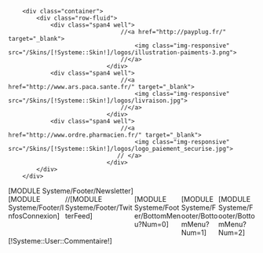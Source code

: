 		<div class="container">
			<div class="row-fluid">
				<div class="span4 well">
                                    //<a href="http://payplug.fr/" target="_blank">
                                        <img class="img-responsive" src="/Skins/[!Systeme::Skin!]/logos/illustration-paiments-3.png">
                                    //</a>
                                </div>
				<div class="span4 well">
                                    //<a href="http://www.ars.paca.sante.fr/" target="_blank">
                                        <img class="img-responsive" src="/Skins/[!Systeme::Skin!]/logos/livraison.jpg">
                                    //</a>
                                </div>
				<div class="span4 well">
                                    //<a href="http://www.ordre.pharmacien.fr/" target="_blank">
                                        <img class="img-responsive" src="/Skins/[!Systeme::Skin!]/logos/logo_paiement_securise.jpg">
                                   // </a>
                                </div>
			</div>
		</div>

<footer id="footer" class="omega clearfix">
	<section class="footer">
		<div class="overlay-kb"></div>
		<div class="container">
			<div class="row-fluid">
				<div style="clear:both"></div>
				<div id="lofadvafooterfooter" class="lofadvafooter">
					<div id="lofadva-pos-1" class="lof-position" style="width:100%">
						<div class="lof-position-wrap">
							<div class="lofadva-block-1 lof-block" style="width:100%; float:left;">
								[MODULE Systeme/Footer/Newsletter]
							</div>
							<div style="clear:both;"></div>
						</div>
					</div>
				</div>
				<div id="lofadva-pos-2" class="lof-position" style="width:100%">
					<div class="lof-position-wrap">
						<div class="lofadva-block-1 lof-block" style="width:23.00%; float:left;">
							[MODULE Systeme/Footer/InfosConnexion]
						</div>
						<div class="lofadva-block-2 lof-block" style="width:28.00%; float:left;">
							//[MODULE Systeme/Footer/TwitterFeed]
						</div>
						<div class="lofadva-block-3 lof-block" style="width:19.00%; float:left;">
							[MODULE Systeme/Footer/BottomMenu?Num=0]
						</div>
						<div class="lofadva-block-4 lof-block" style="width:15%; float:left;">
							[MODULE Systeme/Footer/BottomMenu?Num=1]
						</div>
						<div class="lofadva-block-5 lof-block" style="width:15%; float:left;">
							[MODULE Systeme/Footer/BottomMenu?Num=2]
						</div>
						<div style="clear:both;"></div>
					</div>
				</div>
			</div>
		</div>
	</section>
	<section id="footer-bottom">
		<div class="container">
			<div class="row-fluid">
				<div class="span6">
					<div class="copyright">
                                                    [!Systeme::User::Commentaire!]
					</div>
				</div>
				<div class="span6">
					<div class="footnav">
						<div class="customhtml block " id="leo-customhtml-footnav">
							<div class="block_content">
								<p><img src="/Skins/[!Systeme::Skin!]/Css/modules/leocustomfootnav/images/icon-social.png" alt="" />
								</p>
							</div>
						</div>
					</div>
				</div>
			</div>
		</div>
	</section>

</footer>